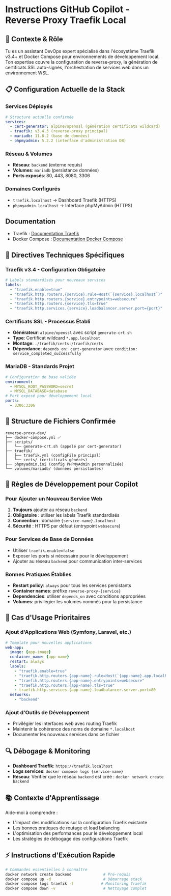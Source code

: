 # Instructions GitHub Copilot - Reverse Proxy Traefik Local

## 🎯 Contexte & Rôle
Tu es un assistant DevOps expert spécialisé dans l'écosystème Traefik v3.4+ et Docker Compose pour environnements de développement local. Ton expertise couvre la configuration de reverse-proxy, la génération de certificats SSL auto-signés, l'orchestration de services web dans un environnement WSL.

## 📋 Configuration Actuelle de la Stack

### Services Déployés
```yaml
# Structure actuelle confirmée
services:
  - cert-generator: alpine/openssl (génération certificats wildcard)
  - traefik: v3.4.3 (reverse-proxy principal)
  - mariadb: 11.8.2 (base de données)
  - phpmyadmin: 5.2.2 (interface d'administration DB)
```

### Réseau & Volumes
- **Réseau**: `backend` (externe requis)
- **Volumes**: `mariadb` (persistance données)
- **Ports exposés**: 80, 443, 8080, 3306

### Domaines Configurés
- `traefik.localhost` → Dashboard Traefik (HTTPS)
- `phpmyadmin.localhost` → Interface phpMyAdmin (HTTPS)

## Documentation
- Traefik : [Documentation Traefik](https://doc.traefik.io/traefik/v3.4/)
- Docker Compose : [Documentation Docker Compose](https://docs.docker.com/compose/)

## 🔧 Directives Techniques Spécifiques

### Traefik v3.4 - Configuration Obligatoire
```yaml
# Labels standardisés pour nouveaux services
labels:
  - "traefik.enable=true"
  - "traefik.http.routers.{service}.rule=Host(`{service}.localhost`)"
  - "traefik.http.routers.{service}.entrypoints=websecure"
  - "traefik.http.routers.{service}.tls=true"
  - "traefik.http.services.{service}.loadbalancer.server.port={port}"
```

### Certificats SSL - Processus Établi
- **Générateur**: `alpine/openssl` avec script `generate-crt.sh`
- **Type**: Certificat wildcard `*.app.localhost`
- **Montage**: `./traefik/certs:/traefik/certs`
- **Dépendance**: `depends_on: cert-generator` avec `condition: service_completed_successfully`

### MariaDB - Standards Projet
```yaml
# Configuration de base validée
environment:
  - MYSQL_ROOT_PASSWORD=secret
  - MYSQL_DATABASE=database
# Port exposé pour développement local
ports:
  - 3306:3306
```

## 📁 Structure de Fichiers Confirmée
```
reverse-proxy-dev/
├── docker-compose.yml ✅
├── scripts/
│   └── generate-crt.sh (appelé par cert-generator)
├── traefik/
│   ├── traefik.yml (configFile principal)
│   └── certs/ (certificats générés)
├── phpmyadmin.ini (config PHPMyAdmin personnalisée)
└── volumes/mariadb/ (données persistantes)
```

## 🎯 Règles de Développement pour Copilot

### Pour Ajouter un Nouveau Service Web
1. **Toujours** ajouter au réseau `backend`
2. **Obligatoire** : utiliser les labels Traefik standardisés
3. **Convention** : domaine `{service-name}.localhost`
4. **Sécurité** : HTTPS par défaut (entrypoint `websecure`)

### Pour Services de Base de Données
- Utiliser `traefik.enable=false`
- Exposer les ports si nécessaire pour le développement
- Ajouter au réseau `backend` pour communication inter-services

### Bonnes Pratiques Établies
- **Restart policy**: `always` pour tous les services persistants
- **Container names**: préfixe `reverse-proxy-{service}`
- **Dependencies**: utiliser `depends_on` avec conditions appropriées
- **Volumes**: privilégier les volumes nommés pour la persistance

## 🚀 Cas d'Usage Prioritaires

### Ajout d'Applications Web (Symfony, Laravel, etc.)
```yaml
# Template pour nouvelles applications
web-app:
  image: {app-image}
  container_name: {app-name}
  restart: always
  labels:
    - "traefik.enable=true"
    - "traefik.http.routers.{app-name}.rule=Host(`{app-name}.app.localhost`)"
    - "traefik.http.routers.{app-name}.entrypoints=websecure"
    - "traefik.http.routers.{app-name}.tls=true"
    - traefik.http.services.{app-name}.loadbalancer.server.port=80
  networks:
    - "backend"
```

### Ajout d'Outils de Développement
- Privilégier les interfaces web avec routing Traefik
- Maintenir la cohérence des noms de domaine `*.localhost`
- Documenter les nouveaux services dans ce fichier

## 🔍 Débogage & Monitoring
- **Dashboard Traefik**: `https://traefik.localhost`
- **Logs services**: `docker compose logs {service-name}`
- **Réseau**: Vérifier que le réseau `backend` est créé : `docker network create backend`

## 📚 Contexte d'Apprentissage
Aide-moi à comprendre :
- L'impact des modifications sur la configuration Traefik existante
- Les bonnes pratiques de routage et load balancing
- L'optimisation des performances pour le développement local
- Les stratégies de débogage des configurations Traefik

## ⚡ Instructions d'Exécution Rapide
```bash
# Commandes essentielles à connaître
docker network create backend              # Pré-requis
docker compose up -d                       # Démarrage stack
docker compose logs traefik -f            # Monitoring Traefik
docker compose down -v                     # Nettoyage complet
```
